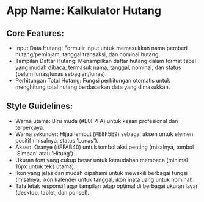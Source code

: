 # **App Name**: Kalkulator Hutang

## Core Features:

- Input Data Hutang: Formulir input untuk memasukkan nama pemberi hutang/peminjam, tanggal transaksi, dan nominal hutang.
- Tampilan Daftar Hutang: Menampilkan daftar hutang dalam format tabel yang mudah dibaca, termasuk nama, tanggal, nominal, dan status (belum lunas/lunas sebagian/lunas).
- Perhitungan Total Hutang: Fungsi perhitungan otomatis untuk menghitung total hutang berdasarkan data yang dimasukkan.

## Style Guidelines:

- Warna utama: Biru muda (#E0F7FA) untuk kesan profesional dan terpercaya.
- Warna sekunder: Hijau lembut (#E8F5E9) sebagai aksen untuk elemen positif (misalnya, status 'Lunas').
- Aksen: Oranye (#FFAB40) untuk tombol aksi penting (misalnya, tombol 'Simpan' atau 'Hitung').
- Ukuran font yang cukup besar untuk kemudahan membaca (minimal 16px untuk teks utama).
- Ikon yang jelas dan mudah dipahami untuk mewakili berbagai fungsi (misalnya, ikon kalender untuk tanggal, ikon mata uang untuk nominal).
- Tata letak responsif agar tampilan tetap optimal di berbagai ukuran layar (desktop, tablet, dan ponsel).